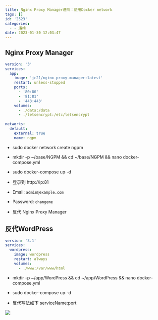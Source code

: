 ```yaml
---
title: Nginx Proxy Manager进阶：使用Docker network
tags: []
id: '2523'
categories:
  - - 运维
date: 2023-01-30 12:03:47
---
```


## Nginx Proxy Manager

```yml
version: '3'
services:
  app:
    image: 'jc21/nginx-proxy-manager:latest'
    restart: unless-stopped
    ports:
      - '80:80'
      - '81:81'
      - '443:443'
    volumes:
      - ./data:/data
      - ./letsencrypt:/etc/letsencrypt
    
networks:
  default:
    external: true
    name: ngpm
```

*   sudo docker network create ngpm

*   mkdir -p ~/base/NGPM && cd ~/base/NGPM && nano docker-compose.yml

*   sudo docker-compose up -d

*   登录到 http://ip:81

*   Email: `admin@example.com`

*   Password: `changeme`

*   反代 Nginx Proxy Manager

## 反代WordPress

```yml
version: '3.1'
services:
  wordpress:
    image: wordpress
    restart: always
    volumes:
      - ./www:/var/www/html

```

*   mkdir -p ~/app/WordPress && cd ~/app/WordPress && nano docker-compose.yml

*   sudo docker-compose up -d

*   反代写法如下 serviceName:port

![](https://img-cdn.limour.top/i/2023/01/30/63d7414ca0859.png)